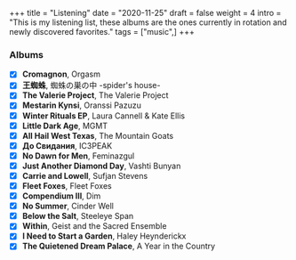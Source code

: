 +++
title = "Listening"
date = "2020-11-25"
draft = false
weight = 4
intro = "This is my listening list, these albums are the ones currently in rotation and newly discovered favorites."
tags = ["music",]
+++

### Albums

<div class="checklist">

- [x] **Cromagnon**, Orgasm
- [x] **王蜘蛛**, 蜘蛛の巣の中 -spider's house-
- [x] **The Valerie Project**, The Valerie Project
- [x] **Mestarin Kynsi**, Oranssi Pazuzu
- [x] **Winter Rituals EP**, Laura Cannell & Kate Ellis
- [x] **Little Dark Age**, MGMT
- [x] **All Hail West Texas**, The Mountain Goats
- [x] **До Свидания**, IC3PEAK
- [x] **No Dawn for Men**, Feminazgul
- [x] **Just Another Diamond Day**, Vashti Bunyan
- [x] **Carrie and Lowell**, Sufjan Stevens
- [x] **Fleet Foxes**, Fleet Foxes
- [x] **Compendium III**, Dim
- [x] **No Summer**, Cinder Well
- [x] **Below the Salt**, Steeleye Span
- [x] **Within**, Geist and the Sacred Ensemble
- [x] **I Need to Start a Garden**, Haley Heynderickx
- [x] **The Quietened Dream Palace**, A Year in the Country

</div>
